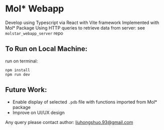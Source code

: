 Mol* Webapp
===========

Develop using Typescript via React with Vite framework 
Implemented with Mol* Package
Using HTTP queries to retrieve data from server: see ```molstar_webapp_server``` repo 

To Run on Local Machine:
------------
run on terminal: 
```
npm install
npm run dev
```

Future Work:
------------
- Enable display of selected ```.pdb``` file with functions imported from Mol* package
- Improve on UI/UX design

Any query please contact author: liuhongshuo.93@gmail.com
